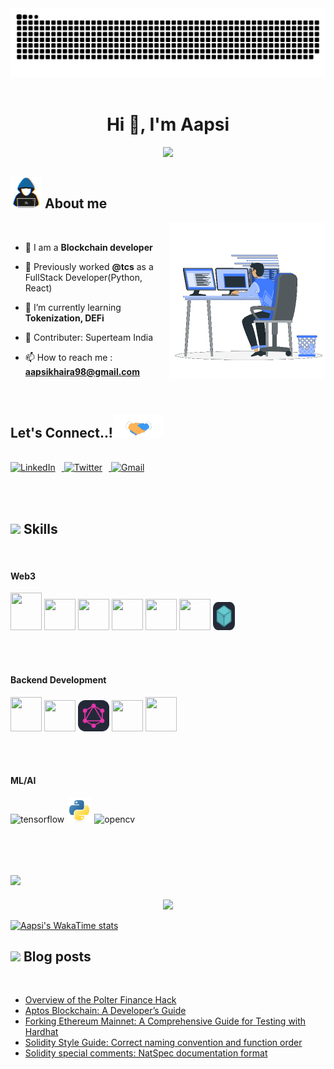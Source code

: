 
<div align="center">
<picture>
  <source
    media="(prefers-color-scheme: dark)"
    srcset="https://raw.githubusercontent.com/platane/snk/output/github-contribution-grid-snake-dark.svg"
  />
  <source
    media="(prefers-color-scheme: light)"
    srcset="https://raw.githubusercontent.com/platane/snk/output/github-contribution-grid-snake.svg"
  />
  <img
    alt="github contribution grid snake animation"
    src="https://raw.githubusercontent.com/platane/snk/output/github-contribution-grid-snake.svg"
  />
</picture>
</div>
<br>
<h1 align="center">Hi 👋, I'm Aapsi </h1>

<p align="center">
  <a href="https://github.com/DenverCoder1/readme-typing-svg"><img src="https://readme-typing-svg.herokuapp.com?font=Time+New+Roman&color=cyan&size=25&center=true&vCenter=true&width=600&height=100&lines=FullStack+Blockchain+Developer..&hearts;++;Solidity+Smart+Contract+Developer,;Loves+to+learn+new+stuff"></a>
</p>

## <picture><img src = "https://github.com/0xAbdulKhalid/0xAbdulKhalid/raw/main/assets/mdImages/about_me.gif" width = 50px></picture> **About me**

<picture> <img align="right" src="https://github.com/0xAbdulKhalid/0xAbdulKhalid/raw/main/assets/mdImages/Right_Side.gif" width = 250px></picture>

<br>

- 🌱 I am a **Blockchain developer**

- 🌱 Previously worked  **@tcs** as a FullStack Developer(Python, React)

- 🌱 I’m currently learning **Tokenization, DEFi** 

- 🌱 Contributer: Superteam India

- 📫 How to reach me : **aapsikhaira98@gmail.com**

<br>

## <b> Let's Connect..!</b><img src="https://github.com/0xAbdulKhalid/0xAbdulKhalid/raw/main/assets/mdImages/handshake.gif" width ="80">
<br>
<span align="center">

  <a href="https://www.linkedin.com/in/aapsi-khaira-308283162/" target="_blank">
    <img src="https://img.shields.io/badge/linkedin:  AapsiK-%2300acee.svg?color=405DE6&style=for-the-badge&logo=linkedin&logoColor=white" alt="LinkedIn" style="margin-right: 10px;"/>
  </a>

  <a href="https://twitter.com/aapsik" target="_blank">
    <img src="https://img.shields.io/badge/twitter:  aapsik-%2300acee.svg?color=1DA1F2&style=for-the-badge&logo=twitter&logoColor=white" alt="Twitter" style="margin-right: 10px;"/>
  </a>

  <a href="mailto:aapsikhaira98@gmail.com" target="_blank">
    <img src="https://img.shields.io/badge/gmail:  AapsiK-%23EA4335.svg?style=for-the-badge&logo=gmail&logoColor=white" alt="Gmail" />
  </a>

</span>

<br><br>


## <img src="https://media2.giphy.com/media/QssGEmpkyEOhBCb7e1/giphy.gif?cid=ecf05e47a0n3gi1bfqntqmob8g9aid1oyj2wr3ds3mg700bl&rid=giphy.gif" width ="25"><b> Skills</b>
<br>

<p align="center">

  <h4> Web3 </h4>
  <span> 
    <img src="https://raw.githubusercontent.com/marwin1991/profile-technology-icons/refs/heads/main/icons/solidity.png" width="50" height="60" >
    <img src="https://raw.githubusercontent.com/marwin1991/profile-technology-icons/refs/heads/main/icons/hardhat.png" width="50" height="50" >
    <img src="https://raw.githubusercontent.com/marwin1991/profile-technology-icons/refs/heads/main/icons/foundry.png" width="50" height="50" >
    <img src="https://raw.githubusercontent.com/marwin1991/profile-technology-icons/refs/heads/main/icons/ethereum.png" width="50" height="50" >
    <img src="https://raw.githubusercontent.com/marwin1991/profile-technology-icons/refs/heads/main/icons/chainlink.png" width="50" height="50" >
    <img src="https://raw.githubusercontent.com/marwin1991/profile-technology-icons/refs/heads/main/icons/uniswap.png" width="50" height="50" >
    <img src="https://github.com/tandpfun/skill-icons/blob/main/icons/IPFS-Dark.svg" width="35" height="45" >
  </span>

  <br><br>

  <h4> Backend Development </h4>
  <span> 
    <img src="https://raw.githubusercontent.com/marwin1991/profile-technology-icons/refs/heads/main/icons/node_js.png" width="50" height="55" >
    <img src="https://raw.githubusercontent.com/marwin1991/profile-technology-icons/refs/heads/main/icons/express.png" width="50" height="50">
    <img src="https://github.com/tandpfun/skill-icons/blob/main/icons/GraphQL-Dark.svg" width="50" height="50">
    <img src="https://raw.githubusercontent.com/marwin1991/profile-technology-icons/refs/heads/main/icons/npm.png" width="50" height="50">
    <img src="https://raw.githubusercontent.com/marwin1991/profile-technology-icons/refs/heads/main/icons/go.png" width="50" height="55">
  </span>

  <br><br>

  <h4> ML/AI </h4>
  <span> 
    <img src="https://www.vectorlogo.zone/logos/tensorflow/tensorflow-icon.svg" alt="tensorflow" width="40" height="40"/>
    <img src="https://raw.githubusercontent.com/devicons/devicon/master/icons/python/python-original.svg" alt="python" width="40" height="40"/>
    <img src="https://www.vectorlogo.zone/logos/opencv/opencv-icon.svg" alt="opencv" width="40" height="40"/>
  </span>

</p>

<br>
<br>

## <img src="https://media2.giphy.com/media/QssGEmpkyEOhBCb7e1/giphy.gif?cid=ecf05e47a0n3gi1bfqntqmob8g9aid1oyj2wr3ds3mg700bl&rid=giphy.gif" width ="25">
<!-- GitHub stats -->
<div align="center">

<picture>
  <source
    srcset="https://github-readme-stats.vercel.app/api?username=aapsi&show_icons=true&theme=dark"
    media="(prefers-color-scheme: dark)"
  />
  <source
    srcset="https://github-readme-stats.vercel.app/api?username=aapsi&show_icons=true"
    media="(prefers-color-scheme: light), (prefers-color-scheme: no-preference)"
  />
  <img src="https://github-readme-stats.vercel.app/api?username=aapsi&show_icons=true" />
</picture>
</div>


[![Aapsi's WakaTime stats](https://github-readme-stats.vercel.app/api/wakatime?username=aapsi)](https://github.com/aapsi/github-readme-stats)

## <img src="https://user-images.githubusercontent.com/74038190/216122003-1c7d9078-357a-47f5-81c7-1c4f2552e143.png" width ="25"><b> Blog posts</b>
<br>

<!-- BLOG-POST-LIST:START -->
- [Overview of the Polter Finance Hack](https://coinsbench.com/overview-of-the-polter-finance-hack-d86b839474f5?source=rss-77b7c1eab247------2)
- [Aptos Blockchain: A Developer’s Guide](https://medium.com/@aapsikhaira98/aptos-blockchain-a-developers-guide-ed3b27eb0588?source=rss-77b7c1eab247------2)
- [Forking Ethereum Mainnet: A Comprehensive Guide for Testing with Hardhat](https://medium.com/coinmonks/forking-ethereum-mainnet-a-comprehensive-guide-for-testing-with-hardhat-c78452bf71cb?source=rss-77b7c1eab247------2)
- [Solidity Style Guide: Correct naming convention and function order](https://medium.com/coinmonks/solidity-style-guide-correct-naming-convention-and-function-order-a1976eb0a9a2?source=rss-77b7c1eab247------2)
- [Solidity special comments: NatSpec documentation format](https://coinsbench.com/solidity-special-comments-natspec-documentation-format-388da664a76a?source=rss-77b7c1eab247------2)
<!-- BLOG-POST-LIST:END -->
